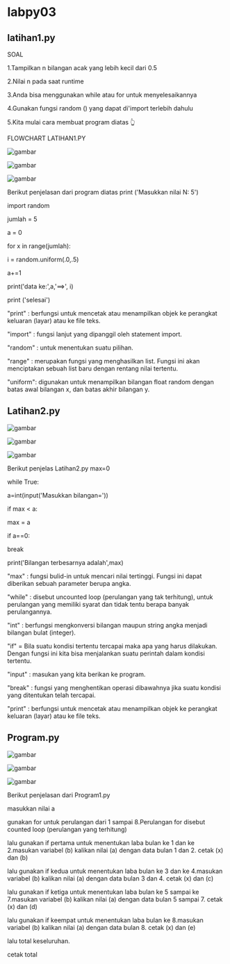 # labpy03

## latihan1.py

SOAL

1.Tampilkan n bilangan acak yang lebih kecil dari 0.5

2.Nilai n pada saat runtime

3.Anda bisa menggunakan while atau for untuk menyelesaikannya

4.Gunakan fungsi random () yang dapat di'import terlebih dahulu

5.Kita mulai cara membuat program diatas 👆

FLOWCHART LATIHAN1.PY

![gambar](jj/01.jpg)

![gambar](jj/03.jpg)

![gambar](jj/02.jpg)

Berikut penjelasan dari program diatas
print ('Masukkan nilai N: 5')

import random

jumlah = 5

a = 0

for x in range(jumlah):

i = random.uniform(.0,.5)

a+=1

print('data ke:',a,'==>', i)

print ('selesai')

"print" : berfungsi untuk mencetak atau menampilkan objek ke perangkat keluaran (layar) atau ke file teks.

"import" : fungsi lanjut yang dipanggil oleh statement import.

"random" : untuk menentukan suatu pilihan.

"range" : merupakan fungsi yang menghasilkan list. Fungsi ini akan menciptakan sebuah list baru dengan rentang nilai tertentu.

"uniform": digunakan untuk menampilkan bilangan float random dengan batas awal bilangan x, dan batas akhir bilangan y.

## Latihan2.py

![gambar](jj/04.jpg)

![gambar](jj/05.jpg)

![gambar](jj/09.jpg)

Berikut penjelas Latihan2.py
max=0

while True:

a=int(input('Masukkan bilangan='))

if max < a:

max = a

if a==0:

break

print('Bilangan terbesarnya adalah',max)

"max" : fungsi bulid-in untuk mencari nilai tertinggi. Fungsi ini dapat diberikan sebuah parameter berupa angka.

"while" : disebut uncounted loop (perulangan yang tak terhitung), untuk perulangan yang memiliki syarat dan tidak tentu berapa banyak perulangannya.

"int" : berfungsi mengkonversi bilangan maupun string angka menjadi bilangan bulat (integer).

"if" = Bila suatu kondisi tertentu tercapai maka apa yang harus dilakukan. Dengan fungsi ini kita bisa menjalankan suatu perintah dalam kondisi tertentu.

"input" : masukan yang kita berikan ke program.

"break" : fungsi yang menghentikan operasi dibawahnya jika suatu kondisi yang ditentukan telah tercapai.

"print" : berfungsi untuk mencetak atau menampilkan objek ke perangkat keluaran (layar) atau ke file teks.

## Program.py

![gambar](jj/06.jpg)

![gambar](jj/11.jpg)

![gambar](jj/12.jpg)

Berikut penjelasan dari Program1.py

masukkan nilai a

gunakan for untuk perulangan dari 1 sampai 8.Perulangan for disebut counted loop (perulangan yang terhitung)

lalu gunakan if pertama untuk menentukan laba bulan ke 1 dan ke 2.masukan variabel (b) kalikan nilai (a) dengan data bulan 1 dan 2. cetak (x) dan (b)

lalu gunakan if kedua untuk menentukan laba bulan ke 3 dan ke 4.masukan variabel (b) kalikan nilai (a) dengan data bulan 3 dan 4. cetak (x) dan (c)

lalu gunakan if ketiga untuk menentukan laba bulan ke 5 sampai ke 7.masukan variabel (b) kalikan nilai (a) dengan data bulan 5 sampai 7. cetak (x) dan (d)

lalu gunakan if keempat untuk menentukan laba bulan ke 8.masukan variabel (b) kalikan nilai (a) dengan data bulan 8. cetak (x) dan (e)

lalu total keseluruhan.

cetak total
